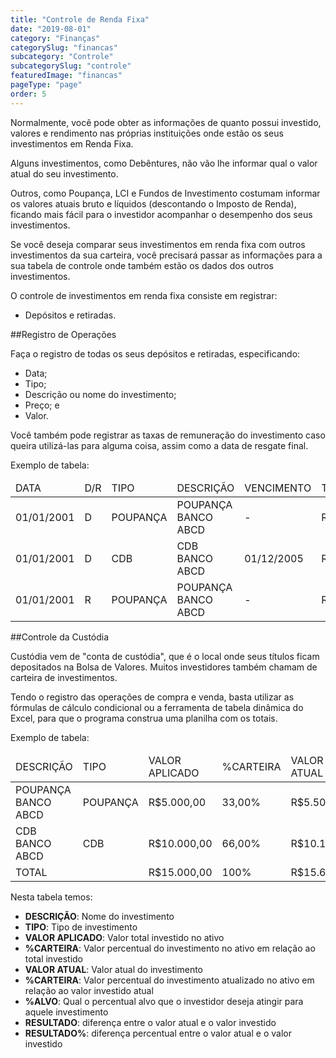 ```yaml
---
title: "Controle de Renda Fixa"
date: "2019-08-01"
category: "Finanças"
categorySlug: "financas"
subcategory: "Controle"
subcategorySlug: "controle"
featuredImage: "financas"
pageType: "page"
order: 5
---
```


Normalmente, você pode obter as informações de quanto possui investido, valores e rendimento nas próprias instituições onde estão os seus investimentos em Renda Fixa.

Alguns investimentos, como Debêntures, não vão lhe informar qual o valor atual do seu investimento.

Outros, como Poupança, LCI e Fundos de Investimento costumam informar os valores atuais bruto e líquidos (descontando o Imposto de Renda), ficando mais fácil para o investidor acompanhar o desempenho dos seus investimentos.

Se você deseja comparar seus investimentos em renda fixa com outros investimentos da sua carteira, você precisará passar as informações para a sua tabela de controle onde também estão os dados dos outros investimentos.

O controle de investimentos em renda fixa consiste em registrar:
- Depósitos e retiradas.

##Registro de Operações

Faça o registro de todas os seus depósitos e retiradas, especificando:

- Data;
- Tipo;
- Descrição ou nome do investimento;
- Preço; e
- Valor.

Você também pode registrar as taxas de remuneração do investimento caso queira utilizá-las para alguma coisa, assim como a data de resgate final.

Exemplo de tabela:

<div class="overflow">
<table class="controle">
<thead>
<tr class="mediumblue-bg">
<td>DATA</td>
<td>D/R</td>
<td>TIPO</td>
<td>DESCRIÇÃO</td>
<td>VENCIMENTO</td>
<td>TAXAS</td>
<td>VALOR</td>
<td>IRRF</td>
<td>ÍNDICE</td>
<td>+/x</td>
<td>%</td>
</tr>
</thead>
<tbody>
<tr>
<td>01/01/2001</td>
<td>D</td>
<td>POUPANÇA</td>
<td>POUPANÇA BANCO ABCD</td>
<td>-</td>
<td>R$0,00</td>
<td>R$10.000,00</td>
<td>R$0,00</td>
<td></td>
<td></td>
<td>0,00</td>
</tr>
<tr>
<td>01/01/2001</td>
<td>D</td>
<td>CDB</td>
<td>CDB BANCO ABCD</td>
<td>01/12/2005</td>
<td>R$0,00</td>
<td>R$10.000,00</td>
<td>R$0,00</td>
<td>CDI</td>
<td>x</td>
<td>98%</td>
</tr>
<tr>
<td>01/01/2001</td>
<td>R</td>
<td>POUPANÇA</td>
<td>POUPANÇA BANCO ABCD</td>
<td>-</td>
<td>R$0,00</td>
<td>R$5.000,00</td>
<td>R$0,00</td>
<td></td>
<td></td>
<td>0,00</td>
</tr>
</tbody>
</table>
</div>

##Controle da Custódia

Custódia vem de "conta de custódia", que é o local onde seus títulos ficam depositados na Bolsa de Valores. Muitos investidores também chamam de carteira de investimentos.

Tendo o registro das operações de compra e venda, basta utilizar as fórmulas de cálculo condicional ou a ferramenta de tabela dinâmica do Excel, para que o programa construa uma planilha com os totais.

Exemplo de tabela:

<div class="overflow">
<table class="controle">
<thead>
<tr class="lightblue-bg">
<td>DESCRIÇÃO</td>
<td>TIPO</td>
<td>VALOR APLICADO</td>
<td>%CARTEIRA</td>
<td>VALOR ATUAL</td>
<td>%CARTEIRA</td>
<td>%ALVO</p>
<td>RESULTADO</td>
<td>RESULTADO%</td>
</tr>
</thead>
<tbody>
<tr>
<td>POUPANÇA BANCO ABCD</td>
<td>POUPANÇA</td>
<td>R$5.000,00</td>
<td>33,00%</td>
<td>R$5.500,00</td>
<td>35,25%</td>
<td>30,00%</p>
<td>R$500,00</td>
<td>10,00%</td>
</tr>
<tr>
<td>CDB BANCO ABCD</td>
<td>CDB</td>
<td>R$10.000,00</td>
<td>66,00%</td>
<td>R$10.100,00</td>
<td>64,75%</td>
<td>70,00%</p>
<td>R$100,00</td>
<td>1,00%</td>
</tr>
<tr class="mediumblue-bg">
<td>TOTAL</td>
<td></td>
<td>R$15.000,00</td>
<td>100%</td>
<td>R$15.600,00</td>
<td>100%</td>
<td>
<td>R$600,00</td>
<td>3,84%</td>
</tr>
</tbody>
</table>
</div>

Nesta tabela temos:

- **DESCRIÇÃO**: Nome do investimento
- **TIPO**: Tipo de investimento
- **VALOR APLICADO**: Valor total investido no ativo
- **%CARTEIRA**: Valor percentual do investimento no ativo em relação ao total investido
- **VALOR ATUAL**: Valor atual do investimento
- **%CARTEIRA**: Valor percentual do investimento atualizado no ativo em relação ao valor investido atual
- **%ALVO**: Qual o percentual alvo que o investidor deseja atingir para aquele investimento
- **RESULTADO**: diferença entre o valor atual e o valor investido
- **RESULTADO%**: diferença percentual entre o valor atual e o valor investido